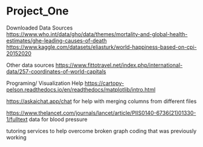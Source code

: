 # Project_One

Downloaded Data Sources
https://www.who.int/data/gho/data/themes/mortality-and-global-health-estimates/ghe-leading-causes-of-death
https://www.kaggle.com/datasets/eliasturk/world-happiness-based-on-cpi-20152020

Other data sources
https://www.fittotravel.net/index.php/international-data/257-coordinates-of-world-capitals


Programing/ Visualization Help
https://cartopy-pelson.readthedocs.io/en/readthedocs/matplotlib/intro.html

https://askaichat.app/chat for help with merging columns from different files

https://www.thelancet.com/journals/lancet/article/PIIS0140-6736(21)01330-1/fulltext data for blood pressure

tutoring services to help overcome broken graph coding that was previously working


